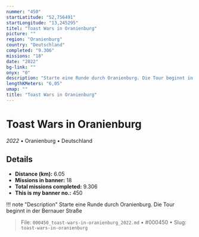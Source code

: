 ```yaml
---
nummer: "450"
startLatitude: "52,756491"
startLongitude: "13,245295"
titel: "Toast Wars in Oranienburg"
picture: ""
region: "Oranienburg"
country: "Deutschland"
completed: "9.306"
missions: "18"
date: "2022"
bg-link: ""
onyx: "0"
description: "Starte eine Runde durch Oranienburg. Die Tour beginnt in der Bernauer Straße"
lengthKMeters: "6,05"
umap: ""
title: "Toast Wars in Oranienburg"
---
```

# Toast Wars in Oranienburg

*2022* • Oranienburg • Deutschland



## Details
- **Distance (km):** 6.05
- **Missions in banner:** 18
- **Total missions completed:** 9.306
- **This is my banner no.:** 450


!!! note "Description"
    Starte eine Runde durch Oranienburg. Die Tour beginnt in der Bernauer Straße




> File: `000450_toast-wars-in-oranienburg_2022.md` • #000450 • Slug: `toast-wars-in-oranienburg`
